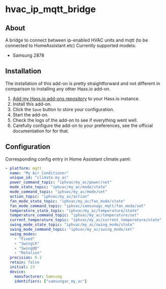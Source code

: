 # hvac_ip_mqtt_bridge

## About

A bridge to connect between ip-enabled HVAC units and mqtt (to be connected to HomeAssistant etc)
Currently supported models:

- Samsung 2878

## Installation

The installation of this add-on is pretty straightforward and not different in
comparison to installing any other Hass.io add-on.

1. [Add my Hass.io add-ons repository][repository] to your Hass.io instance.
1. Install this add-on.
1. Click the `Save` button to store your configuration.
1. Start the add-on.
1. Check the logs of the add-on to see if everything went well.
1. Carefully configure the add-on to your preferences, see the official documentation for for that.


## Configuration

Corresponding config entry in Home Assistant climate.yaml:

```yaml
- platform: mqtt
  name: "My Air Conditioner"
  unique_id: "climate.my_ac"
  power_command_topic: "iphvac/my_ac/power/set"
  mode_state_topic: "iphvac/my_ac/mode/state"
  mode_command_topic: "iphvac/my_ac/mode/set"
  action_topic: "iphvac/my_ac/action"
  fan_mode_state_topic: "iphvac/my_ac/fan_mode/state"
  fan_mode_command_topic: "iphvac/samsunagc_mqtt/fan_mode/set"
  temperature_state_topic: "iphvac/my_ac/temperature/state"
  temperature_command_topic: "iphvac/my_ac/temperature/set"
  current_temperature_topic: "iphvac/my_ac/current_temperature/state"
  swing_mode_state_topic: "iphvac/my_ac/swing_mode/state"
  swing_mode_command_topic: "iphvac/my_ac/swing_mode/set"
  swing_modes:
    - "Fixed"
    - "SwingLR"
    - "SwingUD"
    - "Rotation"
  precision: 0.1
  retain: false
  initial: 23
  device:
    manufacturer: Samsung
    identifiers: ["samsungac_my_ac"]
```

[repository]: https://github.com/PrimusNZ/hassio-addons